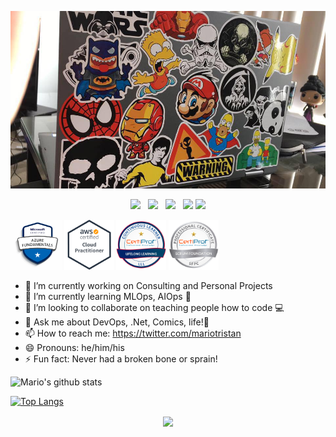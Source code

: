 <p align='center'>
<img src="https://github.com/mariotristan/mariotristan.github.io/blob/master/images/bg1.jpg">
</p>
<p align='center'>
<a href="https://dev.to/mariotristan"><img height="30" src="https://github.com/stephenajulu/WaylonWalker/blob/main/icon/dev.png?raw=true"></a>&nbsp;&nbsp;
<a href="https://twitter.com/mariotristan"><img height="30" src="https://github.com/stephenajulu/WaylonWalker/blob/main/icon/twitter.png?raw=true"></a>&nbsp;&nbsp;
<a href="https://instagram.com/mariotristan"><img height="30" src="https://github.com/stephenajulu/WaylonWalker/blob/main/icon/instagram.jpg?raw=true"></a>&nbsp;&nbsp;
<a href="https://www.linkedin.com/in/mariotristan/"><img height="30" src="https://github.com/stephenajulu/WaylonWalker/blob/main/icon/linkedin.png?raw=true"></a>
  <a href="https://www.buymeacoffee.com/mariotristan"><img height="30" src="https://github.com/WaylonWalker/WaylonWalker/blob/main/icon/by-me-a-coffee.png?raw=true"></a>
</p>

<img  height="80" src="https://raw.githubusercontent.com/mariotristan/mariotristan/main/images/Azure_Fundamental_Icon.png">

<img  height="80" src="https://raw.githubusercontent.com/mariotristan/mariotristan/main/images/cloudpractitioner.png">

<img  height="80" src="https://raw.githubusercontent.com/mariotristan/mariotristan/main/images/CertiProf-Badge-LLL.png">
<img  height="80" src="https://raw.githubusercontent.com/mariotristan/mariotristan/main/images/CertiProf-Badge-SFPC.png">




- 🔭 I’m currently working on Consulting and Personal Projects 
- 🌱 I’m currently learning MLOps, AIOps	🤖
- 👯 I’m looking to collaborate on teaching people how to code 💻
- 💬 Ask me about DevOps, .Net, Comics, life!🧙
- 📫 How to reach me: https://twitter.com/mariotristan 
- 😄 Pronouns: he/him/his 
- ⚡ Fun fact: Never had a broken bone or sprain!

<p align='center'>
  
![Mario's github stats](https://github-readme-stats.vercel.app/api?username=mariotristan&show_icons=true&theme=dark)

[![Top Langs](https://github-readme-stats.vercel.app/api/top-langs/?username=mariotristan&layout=compact)](https://github.com/mariotristan/github-readme-stats)
</p>

<p align='center'>
<img align='center' src="https://visitor-badge.glitch.me/badge?page_id=mariotristan.visitor-badge">
 <p/
